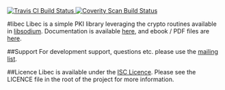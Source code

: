 
<a href="https://travis-ci.org/erayd/libec">
  <img alt="Travis CI Build Status" src="https://api.travis-ci.org/erayd/libec.svg"/>
</a>
<a href="https://scan.coverity.com/projects/4885">
  <img alt="Coverity Scan Build Status" src="https://scan.coverity.com/projects/4885/badge.svg"/>
</a>

#libec
Libec is a simple PKI library leveraging the crypto routines available in [libsodium](https://github.com/jedisct1/libsodium).
Documentation is available [here](http://libec.erayd.net/), and ebook / PDF files are  [here](http://manual.libec.erayd.net/).

##Support
For development support, questions etc. please use the [mailing list](https://groups.google.com/a/erayd.net/forum/#!forum/libec).

##Licence
Libec is available under the [ISC Licence](http://en.wikipedia.org/wiki/ISC_license). Please see the LICENCE file in the root of the project for more information.
